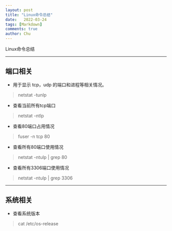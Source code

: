 ```yaml
---
layout: post
title: "Linux命令总结"
date:   2022-03-24
tags: [Markdown]
comments: true
author: Chu
---
```


Linux命令总结

<!-- more -->


---
## 端口相关
- 用于显示 tcp，udp 的端口和进程等相关情况。
>netstat -tunlp

- 查看当前所有tcp端口
>netstat -ntlp   

- 查看80端口占用情况
>fuser -n tcp 80

- 查看所有80端口使用情况
>netstat -ntulp | grep 80   

- 查看所有3306端口使用情况
>netstat -ntulp | grep 3306  

---

## 系统相关
- 查看系统版本
>cat /etc/os-release
